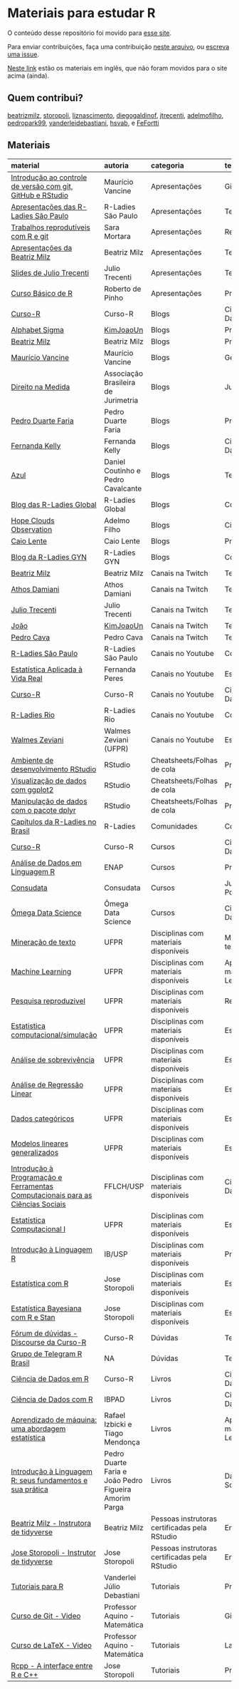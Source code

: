 
<!-- README.md is generated from README.Rmd. Please edit that file -->

# Materiais para estudar R

O conteúdo desse repositório foi movido para [esse
site](https://materiais-estudo-r.netlify.app/).

Para enviar contribuições, faça uma contribuição [neste
arquivo](https://github.com/beatrizmilz/materiais_estudo_R/blob/master/inst/dados.csv),
ou [escreva uma
issue](https://github.com/beatrizmilz/materiais_estudo_R/issues/new/choose).

[Neste
link](https://github.com/beatrizmilz/materiais_estudo_R/blob/master/materiais_ingles.md)
estão os materiais em inglês, que não foram movidos para o site acima
(ainda).

## Quem contribui?

[beatrizmilz](https://github.com/beatrizmilz),
[storopoli](https://github.com/storopoli),
[liznascimento](https://github.com/liznascimento),
[diegogaldinof](https://github.com/diegogaldinof),
[jtrecenti](https://github.com/jtrecenti),
[adelmofilho](https://github.com/adelmofilho),
[pedropark99](https://github.com/pedropark99),
[vanderleidebastiani](https://github.com/vanderleidebastiani),
[hsvab](https://github.com/hsvab), e
[FeFortti](https://github.com/FeFortti)

## Materiais

| material                                                                                                                                                      | autoria                                               | categoria                                     | tema                                    |
| :------------------------------------------------------------------------------------------------------------------------------------------------------------ | :---------------------------------------------------- | :-------------------------------------------- | :-------------------------------------- |
| [Introdução ao controle de versão com git, GitHub e RStudio](https://mauriciovancine.github.io/pt/short-course/short-course-git-github-rstudio/)              | Maurício Vancine                                      | Apresentações                                 | Git                                     |
| [Apresentações das R-Ladies São Paulo](https://github.com/rladies/meetup-presentations_sao-paulo/blob/master/README.md)                                       | R-Ladies São Paulo                                    | Apresentações                                 | Temas diversos                          |
| [Trabalhos reprodutíveis com R e git](https://youtu.be/4nfIbiS1Huw)                                                                                           | Sara Mortara                                          | Apresentações                                 | Reprodutibilidade                       |
| [Apresentações da Beatriz Milz](https://beatrizmilz.com/materiais_r.html)                                                                                     | Beatriz Milz                                          | Apresentações                                 | Temas diversos                          |
| [Slides de Julio Trecenti](https://github.com/jtrecenti/slides/blob/master/README.md)                                                                         | Julio Trecenti                                        | Apresentações                                 | Temas diversos                          |
| [Curso Básico de R](https://pt.slideshare.net/RobertodePinho/curso-bsico-de-r)                                                                                | Roberto de Pinho                                      | Apresentações                                 | Programação em R                        |
| [Curso-R](https://www.curso-r.com/blog/)                                                                                                                      | Curso-R                                               | Blogs                                         | Ciência de Dados/Data Science           |
| [Alphabet Sigma](https://alphabetsigma.netlify.app/)                                                                                                          | [KimJoaoUn](https://twitter.com/KimJoaoUn)            | Blogs                                         | Programação em R                        |
| [Beatriz Milz](https://beatrizmilz.com/)                                                                                                                      | Beatriz Milz                                          | Blogs                                         | Programação em R                        |
| [Maurício Vancine](https://mauriciovancine.github.io/ptD/post/)                                                                                               | Maurício Vancine                                      | Blogs                                         | Geoprocessamento                        |
| [Direito na Medida](https://lab.abj.org.br/)                                                                                                                  | Associação Brasileira de Jurimetria                   | Blogs                                         | Jurimetria                              |
| [Pedro Duarte Faria](https://pedro-faria.netlify.app/pt/#posts)                                                                                               | Pedro Duarte Faria                                    | Blogs                                         | Programação em r                        |
| [Fernanda Kelly](https://www.fernandakellyrs.com/blog)                                                                                                        | Fernanda Kelly                                        | Blogs                                         | Ciência de Dados/Data Science           |
| [Azul](https://azul.netlify.app/)                                                                                                                             | Daniel Coutinho e Pedro Cavalcante                    | Blogs                                         | Temas diversos                          |
| [Blog das R-Ladies Global](https://blog.rladies.org/pt/)                                                                                                      | R-Ladies Global                                       | Blogs                                         | Comunidades                             |
| [Hope Clouds Observation](https://blog.adelmofilho.com/)                                                                                                      | Adelmo Filho                                          | Blogs                                         | Ciência de Dados                        |
| [Caio Lente](https://lente.dev/)                                                                                                                              | Caio Lente                                            | Blogs                                         | Programação em R                        |
| [Blog da R-Ladies GYN](https://www.rladiesgyn.com/blog)                                                                                                       | R-Ladies GYN                                          | Blogs                                         | Comunidades                             |
| [Beatriz Milz](https://www.twitch.tv/beamilz)                                                                                                                 | Beatriz Milz                                          | Canais na Twitch                              | Temas diversos                          |
| [Athos Damiani](https://www.twitch.tv/athos_damiani)                                                                                                          | Athos Damiani                                         | Canais na Twitch                              | Temas diversos                          |
| [Julio Trecenti](https://www.twitch.tv/jtrecenti)                                                                                                             | Julio Trecenti                                        | Canais na Twitch                              | Temas diversos                          |
| [João](https://www.twitch.tv/kimjoooun)                                                                                                                       | [KimJoaoUn](https://twitter.com/KimJoaoUn)            | Canais na Twitch                              | Temas diversos                          |
| [Pedro Cava](https://www.twitch.tv/pedroocava)                                                                                                                | Pedro Cava                                            | Canais na Twitch                              | Temas diversos                          |
| [R-Ladies São Paulo](https://www.youtube.com/c)                                                                                                               | R-Ladies São Paulo                                    | Canais no Youtube                             | Comunidades                             |
| [Estatística Aplicada à Vida Real](https://www.youtube.com/channel/UCx1vXgGDXc7BH7bI1KC_o7Q)                                                                  | Fernanda Peres                                        | Canais no Youtube                             | Estatística                             |
| [Curso-R](https://www.youtube.com/c/CursoR6/featured)                                                                                                         | Curso-R                                               | Canais no Youtube                             | Ciência de Dados/Data Science           |
| [R-Ladies Rio](https://www.youtube.com/channel/UCGwTYiK7vTePhPpDRgQAq_A)                                                                                      | R-Ladies Rio                                          | Canais no Youtube                             | Comunidades                             |
| [Walmes Zeviani](https://www.youtube.com/user/walmes)                                                                                                         | Walmes Zeviani (UFPR)                                 | Canais no Youtube                             | Estatística                             |
| [Ambiente de desenvolvimento RStudio](https://github.com/rstudio/cheatsheets/raw/master/translations/portuguese/rstudio-IDE-cheatsheet-portuguese.pdf)        | RStudio                                               | Cheatsheets/Folhas de cola                    | Programação em R                        |
| [Visualização de dados com ggplot2](https://github.com/rstudio/cheatsheets/raw/master/translations/portuguese/ggplot2-cheatsheet-portuguese.pdf)              | RStudio                                               | Cheatsheets/Folhas de cola                    | Programação em R                        |
| [Manipulação de dados com o pacote dplyr](https://github.com/rstudio/cheatsheets/raw/master/translations/portuguese/data-wrangling-cheatsheet-portuguese.pdf) | RStudio                                               | Cheatsheets/Folhas de cola                    | Programação em R                        |
| [Capítulos da R-Ladies no Brasil](https://github.com/R-Ladies-Sao-Paulo/RLadies-Brasil/blob/master/README.md)                                                 | R-Ladies                                              | Comunidades                                   | Comunidades                             |
| [Curso-R](http://curso-r.com/)                                                                                                                                | Curso-R                                               | Cursos                                        | Ciência de Dados/Data Science           |
| [Análise de Dados em Linguagem R](https://www.escolavirtual.gov.br/curso/325)                                                                                 | ENAP                                                  | Cursos                                        | Programação em R                        |
| [Consudata](https://consudata.com.br/job-post.html)                                                                                                           | Consudata                                             | Cursos                                        | Jurimetria e PostgreSQL                 |
| [Ômega Data Science](https://omegadatascience.com.br/)                                                                                                        | Ômega Data Science                                    | Cursos                                        | Ciência de Dados/Data Science           |
| [Mineração de texto](http://leg.ufpr.br/~walmes/ensino/mintex/)                                                                                               | UFPR                                                  | Disciplinas com materiais disponíveis         | Mineração de texto/Text mining          |
| [Machine Learning](http://leg.ufpr.br/~walmes/ensino/ML/)                                                                                                     | UFPR                                                  | Disciplinas com materiais disponíveis         | Aprendizado de máquina/Machine Learning |
| [Pesquisa reproduzivel](http://leg.ufpr.br/~walmes/ensino/pesq-reprod/)                                                                                       | UFPR                                                  | Disciplinas com materiais disponíveis         | Reprodutibilidade                       |
| [Estatistica computacional/simulação](http://leg.ufpr.br/~walmes/ensino/EC2/)                                                                                 | UFPR                                                  | Disciplinas com materiais disponíveis         | Estatística                             |
| [Análise de sobrevivência](https://docs.ufpr.br/~giolo/Livro/)                                                                                                | UFPR                                                  | Disciplinas com materiais disponíveis         | Estatística                             |
| [Análise de Regressão Linear](https://docs.ufpr.br/~giolo/CE071/Codigos/Comandos_CE071.html)                                                                  | UFPR                                                  | Disciplinas com materiais disponíveis         | Estatística                             |
| [Dados categóricos](https://docs.ufpr.br/~giolo/LivroADC/)                                                                                                    | UFPR                                                  | Disciplinas com materiais disponíveis         | Estatística                             |
| [Modelos lineares generalizados](https://docs.ufpr.br/~taconeli/CE22518/CE22518.html%20e%20https://docs.ufpr.br/~taconeli/CE06218/CE06218.html)               | UFPR                                                  | Disciplinas com materiais disponíveis         | Estatística                             |
| [Introdução à Programação e Ferramentas Computacionais para as Ciências Sociais](https://jonnyphillips.github.io/Ciencia_de_Dados/)                           | FFLCH/USP                                             | Disciplinas com materiais disponíveis         | Ciência de Dados/Data Science           |
| [Estatística Computacional I](http://leg.ufpr.br/~fernandomayer/aulas/ce083/)                                                                                 | UFPR                                                  | Disciplinas com materiais disponíveis         | Estatística                             |
| [Introdução à Linguagem R](http://ecologia.ib.usp.br/bie5782/doku.php?id=start)                                                                               | IB/USP                                                | Disciplinas com materiais disponíveis         | Programação em R                        |
| [Estatística com R](https://storopoli.io/Estatistica/)                                                                                                        | Jose Storopoli                                        | Disciplinas com materiais disponíveis         | Estatística                             |
| [Estatística Bayesiana com R e Stan](https://storopoli.io/Estatistica-Bayesiana/)                                                                             | Jose Storopoli                                        | Disciplinas com materiais disponíveis         | Estatística                             |
| [Fórum de dúvidas - Discourse da Curso-R](https://discourse.curso-r.com/)                                                                                     | Curso-R                                               | Dúvidas                                       | Temas diversos                          |
| [Grupo de Telegram R Brasil](https://t.me/rbrasiloficial)                                                                                                     | NA                                                    | Dúvidas                                       | Temas diversos                          |
| [Ciência de Dados em R](https://livro.curso-r.com/)                                                                                                           | Curso-R                                               | Livros                                        | Ciência de Dados/Data Science           |
| [Ciência de Dados com R](https://www.ibpad.com.br/o-que-fazemos/publicacoes/introducao-ciencia-de-dados-com-r)                                                | IBPAD                                                 | Livros                                        | Ciência de Dados/Data Science           |
| [Aprendizado de máquina: uma abordagem estatística](http://www.rizbicki.ufscar.br/ame/)                                                                       | Rafael Izbicki e Tiago Mendonça                       | Livros                                        | Aprendizado de máquina/Machine Learning |
| [Introdução à Linguagem R: seus fundamentos e sua prática](https://pedro-faria.netlify.app/pt/publication/book/introducao_linguagem_r/)                       | Pedro Duarte Faria e João Pedro Figueira Amorim Parga | Livros                                        | Data Science/Programação                |
| [Beatriz Milz - Instrutora de tidyverse](https://education.rstudio.com/trainers/people/milz+beatriz/)                                                         | Beatriz Milz                                          | Pessoas instrutoras certificadas pela RStudio | Ensino                                  |
| [Jose Storopoli - Instrutor de tidyverse](https://education.rstudio.com/trainers/people/storopoli+jose/)                                                      | Jose Storopoli                                        | Pessoas instrutoras certificadas pela RStudio | Ensino                                  |
| [Tutoriais para R](https://vanderleidebastiani.github.io/tutoriais/)                                                                                          | Vanderlei Júlio Debastiani                            | Tutoriais                                     | Programação em R | Estatística          |
| [Curso de Git - Video](https://www.youtube.com/watch?v=udw3J335ZHo&list=PLa_2246N48_rF_D5YgW2niCQ6J8RmaoXu&index=1)                                           | Professor Aquino - Matemática                         | Tutoriais                                     | Git                                     |
| [Curso de LaTeX - Video](https://www.youtube.com/watch?v=xQ3yYqLlHcQ&list=PLa_2246N48_p9ndUHlO255uvKtSR8mshE)                                                 | Professor Aquino - Matemática                         | Tutoriais                                     | LaTeX                                   |
| [Rcpp - A interface entre R e C++](https://storopoli.io/Rcpp/)                                                                                                | Jose Storopoli                                        | Tutoriais                                     | Programação em R                        |
